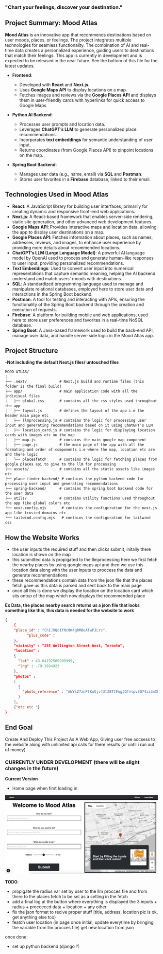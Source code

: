 ### "Chart your feelings, discover your destination."

## Project Summary: **Mood Atlas**

**Mood Atlas** is an innovative app that recommends destinations based on user moods, places, or feelings. The project integrates multiple technologies for seamless functionality. The combination of AI and real-time data creates a personalized experience, guiding users to destinations that match their feelings. This app is currently in development and is expected to be released in the near future. See the bottom of this file for the latest updates.

- **Frontend**:  
  - Developed with **React** and **Next.js**.  
  - Uses **Google Maps API** to display locations on a map.  
  - Fetches images and reviews via the **Google Places API** and displays them in user-friendly cards with hyperlinks for quick access to Google Maps.

- **Python AI Backend**:  
  - Processes user prompts and location data.  
  - Leverages **ChatGPT’s LLM** to generate personalized place recommendations.  
  - Incorporates **text embeddings** for semantic understanding of user input.  
  - Returns coordinates (from Google Places API) to pinpoint locations on the map.

- **Spring Boot Backend**:  
  - Manages user data (e.g., name, email) via **SQL** and **Postman**.  
  - Stores user favorites in a **Firebase** database, linked to their email.  

## **Technologies Used in Mood Atlas**

- **React**: A JavaScript library for building user interfaces, primarily for creating dynamic and responsive front-end web applications.
- **Next.js**: A React-based framework that enables server-side rendering, static site generation, and other advanced web development features.
- **Google Maps API**: Provides interactive maps and location data, allowing the app to display user destinations on a map.
- **Google Places API**: Fetches information about places, such as names, addresses, reviews, and images, to enhance user experience by providing more details about recommended locations.
- **ChatGPT’s LLM (Large Language Model)**: A powerful AI language model by OpenAI used to process and generate human-like responses to user input, providing personalized recommendations.
- **Text Embeddings**: Used to convert user input into numerical representations that capture semantic meaning, helping the AI backend understand and match users' moods with destinations.
- **SQL**: A standardized programming language used to manage and manipulate relational databases, employed here to store user data and interactions in the Spring Boot backend.
- **Postman**: A tool for testing and interacting with APIs, ensuring the functionality of the Spring Boot backend through the creation and execution of requests.
- **Firebase**: A platform for building mobile and web applications, used here to store user preferences and favorites in a real-time NoSQL database.
- **Spring Boot**: A Java-based framework used to build the back-end API, manage user data, and handle server-side logic in the Mood Atlas app.

## Project Structure
-**Not including the default Next.js files/ untouched files**
```
MOOD-ATLAS/
│
├── .next/               # Next.js build and runtime files (this folder is the final build)
├── app/                 # main application code with all the indivisual files
│   ├── global.css       # contains all the css styles used throughout the app
│   ├── layout.js        # defines the layout of the app i.e the header main page etc
│   ├── llmprocessing.js # contains the logic for processing user input and generating recommendations based on it using ChatGPT’s LLM
│   ├── location_card.js # contains the logic for displaying location cards with images etc on the map
│   ├── map.js           # contains the main google map component
│   ├── page.js          # the main page of the app with all the formating and order of components i.e where the map, location etc are and there logic
│   └── placesfetch      # contains the logic for fetching places from google places api to give to the llm for processing
├── assets/              # contains all the static assets like images etc
├── place-finder-backend/ # contains the python backend code for processing user input and generating recommendations
├── spring-backend/      # contains the spring boot backend code for the user data
├── utils/               # contains utility functions used throughout the app like global colors etc
└── next.config.mjs       # contains the configuration for the next.js app like trusted domains etc
└── tailwind.config.mjs   # contains the configuration for tailwind css
```

## How the Website Works
- the user inputs the required stuff and then clicks submit, initally there location is shown on the map
- this submitted data is propigated to the llmprocessing here we first fetch the nearby places by using google maps api and then we use this location data along with the user inputs to proccess the data and generate recommendations
- these recommendations contain data from the json file that the places fetch gave us this data is parsed and sent back to the main page
- once all this is done we display the location on the location card which sits ontop of the map which now displays the recommended place

**Ex Data, the places nearby search returns us a json file that looks something like this, this data is needed for the website to work**
```json
{
    {
    "place_id" : "ChIJRQoITNc0K4gRMBoATwPJLYs",
          "plus_code" : 
    },
    "vicinity" : "255 Wellington Street West, Toronto",
    "location" : 
    {
      "lat" : 43.64192569999999,
      "lng" : -79.3894923
    },
    "photos" : 
    [
      {
        "photo_reference" : "AWYs27znPtKuOjv43tZBTCFngJGTvlpvSD74iz3mXFo7trkgn8-jNhGtxP0zT8OdBpgRDLX4vih2Jvs-8PcJh_KVRfKablKQgHorz3rTNh0cqulc5R5OHjdI7JM2EwzxoCm_LSn2uKNu3Fw6MuYoFgSb-GrVlDZ2uudhal7pbx1KO3m7chFA",
      }
    ],
    {"etc etc "}
}
```

## End Goal
Create And Deploy This Project As A Web App, Giving user free accsess to the website along with unlimited api calls for there results (or until i run out of money)

### CURRENTLY UNDER DEVELOPMENT (there will be slight changes in the future)

**Current Version**
- Home page when first loading in:
<img src="./assets/latest.png" alt="Home" width="600" height="auto" />

**TODO**: 
- propigate the radius var set by user to the llm procces file and from there to the places fetch to be set as a setting in the fetch
- add a final log at the button where everything is displayed the 3 inputs + radius + procceced data + location + any other 
- fix the json format to recive proper stuff (title, address, location pic is ok, get anything else too)
- featch user location (in page once initial, update everytime by bringing the variable from llm procces file) get new location from json 

once done:
- set up python backend (django ?)
